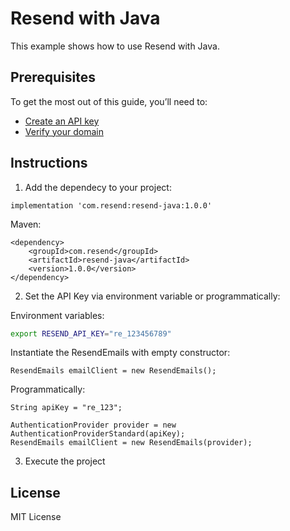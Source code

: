 # Resend with Java

This example shows how to use Resend with Java.

## Prerequisites

To get the most out of this guide, you’ll need to:

* [Create an API key](https://resend.com/api-keys)
* [Verify your domain](https://resend.com/domains)

## Instructions

1. Add the dependecy to your project:

```
implementation 'com.resend:resend-java:1.0.0'
```

Maven:

```
<dependency>
    <groupId>com.resend</groupId>
    <artifactId>resend-java</artifactId>
    <version>1.0.0</version>
</dependency>
```

2. Set the API Key via environment variable or programmatically:

Environment variables:
```sh
export RESEND_API_KEY="re_123456789"
```

Instantiate the ResendEmails with empty constructor:
```
ResendEmails emailClient = new ResendEmails();
```

Programmatically: 

```
String apiKey = "re_123";

AuthenticationProvider provider = new AuthenticationProviderStandard(apiKey);
ResendEmails emailClient = new ResendEmails(provider);
```
3. Execute the project

## License

MIT License